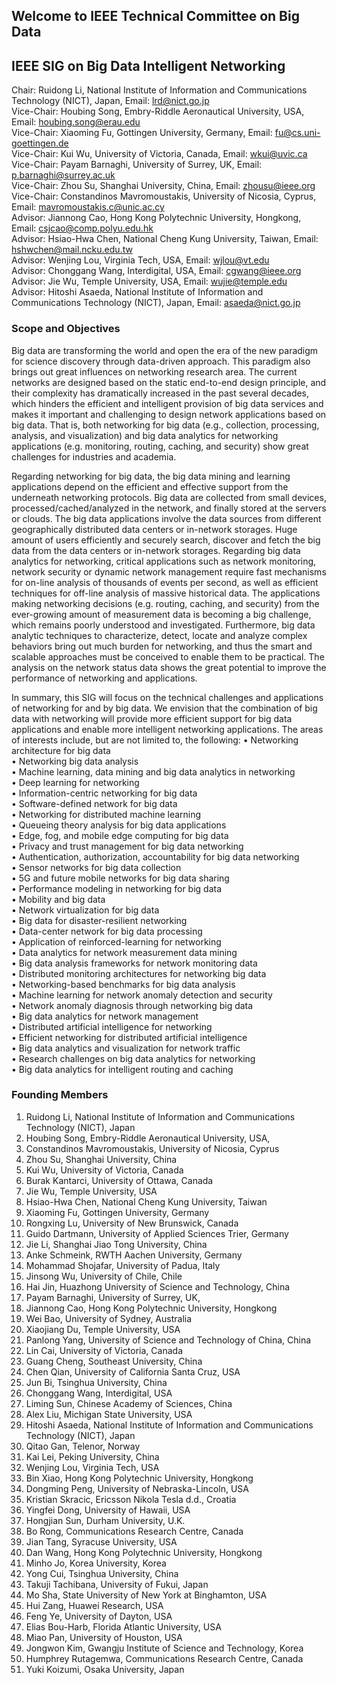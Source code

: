 ## Welcome to IEEE Technical Committee on Big Data
## IEEE SIG on Big Data Intelligent Networking
Chair: Ruidong Li, National Institute of Information and Communications Technology (NICT), Japan, Email: lrd@nict.go.jp \
Vice-Chair: Houbing Song, Embry-Riddle Aeronautical University, USA, Email: houbing.song@erau.edu \
Vice-Chair: Xiaoming Fu, Gottingen University, Germany, Email: fu@cs.uni-goettingen.de \
Vice-Chair: Kui Wu, University of Victoria, Canada, Email: wkui@uvic.ca \
Vice-Chair: Payam Barnaghi, University of Surrey, UK, Email: p.barnaghi@surrey.ac.uk \
Vice-Chair: Zhou Su, Shanghai University, China, Email: zhousu@ieee.org \
Vice-Chair: Constandinos Mavromoustakis, University of Nicosia, Cyprus, Email: mavromoustakis.c@unic.ac.cy \
Advisor: Jiannong Cao, Hong Kong Polytechnic University, Hongkong, Email: csjcao@comp.polyu.edu.hk \
Advisor: Hsiao-Hwa Chen, National Cheng Kung University, Taiwan, Email: hshwchen@mail.ncku.edu.tw \
Advisor: Wenjing Lou, Virginia Tech, USA, Email: wjlou@vt.edu \
Advisor: Chonggang Wang, Interdigital, USA, Email: cgwang@ieee.org \
Advisor: Jie Wu, Temple University, USA, Email: wujie@temple.edu \
Advisor: Hitoshi Asaeda, National Institute of Information and Communications Technology (NICT), Japan, Email: asaeda@nict.go.jp 

### Scope and Objectives

Big data are transforming the world and open the era of the new paradigm for science discovery through data-driven approach. This paradigm also brings out great influences on networking research area. The current networks are designed based on the static end-to-end design principle, and their complexity has dramatically increased in the past several decades, which hinders the efficient and intelligent provision of big data services and makes it important and challenging to design network applications based on big data. That is, both networking for big data (e.g., collection, processing, analysis, and visualization) and big data analytics for networking applications (e.g. monitoring, routing, caching, and security) show great challenges for industries and academia.

Regarding networking for big data, the big data mining and learning applications depend on the efficient and effective support from the underneath networking protocols. Big data are collected from small devices, processed/cached/analyzed in the network, and finally stored at the servers or clouds. The big data applications involve the data sources from different geographically distributed data centers or in-network storages. Huge amount of users efficiently and securely search, discover and fetch the big data from the data centers or in-network storages. Regarding big data analytics for networking, critical applications such as network monitoring, network security or dynamic network management require fast mechanisms for on-line analysis of thousands of events per second, as well as efficient techniques for off-line analysis of massive historical data. The applications making networking decisions (e.g. routing, caching, and security) from the ever-growing amount of measurement data is becoming a big challenge, which remains poorly understood and investigated. Furthermore, big data analytic techniques to characterize, detect, locate and analyze complex behaviors bring out much burden for networking, and thus the smart and scalable approaches must be conceived to enable them to be practical. The analysis on the network status data shows the great potential to improve the performance of networking and applications.

In summary, this SIG will focus on the technical challenges and applications of networking for and by big data. We envision that the combination of big data with networking will provide more efficient support for big data applications and enable more intelligent networking applications. The areas of interests include, but are not limited to, the following:
•	Networking architecture for big data  \
•	Networking big data analysis \
•	Machine learning, data mining and big data analytics in networking \
•	Deep learning for networking \
•	Information-centric networking for big data \
•	Software-defined network for big data \
•	Networking for distributed machine learning \
•	Queueing theory analysis for big data applications \
•	Edge, fog, and mobile edge computing for big data \
•	Privacy and trust management for big data networking \
•	Authentication, authorization, accountability for big data networking \
•	Sensor networks for big data collection \
•	5G and future mobile networks for big data sharing \
•	Performance modeling in networking for big data \
•	Mobility and big data \
•	Network virtualization for big data \
•	Big data for disaster-resilient networking \
•	Data-center network for big data processing \
•	Application of reinforced-learning for networking \
•	Data analytics for network measurement data mining \
•	Big data analysis frameworks for network monitoring data \
•	Distributed monitoring architectures for networking big data \
•	Networking-based benchmarks for big data analysis \
•	Machine learning for network anomaly detection and security \
•	Network anomaly diagnosis through networking big data \
•	Big data analytics for network management \
•	Distributed artificial intelligence for networking \
•	Efficient networking for distributed artificial intelligence \
•	Big data analytics and visualization for network traffic \
•	Research challenges on big data analytics for networking \
•	Big data analytics for intelligent routing and caching

### Founding Members

1.	Ruidong Li, National Institute of Information and Communications Technology (NICT), Japan
2.	Houbing Song, Embry-Riddle Aeronautical University, USA,
3.	Constandinos Mavromoustakis, University of Nicosia, Cyprus
4.	Zhou Su, Shanghai University, China
5.	Kui Wu, University of Victoria, Canada
6.	Burak Kantarci, University of Ottawa, Canada
7.	Jie Wu, Temple University, USA
8.	Hsiao-Hwa Chen, National Cheng Kung University, Taiwan
9.	Xiaoming Fu, Gottingen University, Germany
10.	Rongxing Lu, University of New Brunswick, Canada
11.	Guido Dartmann, University of Applied Sciences Trier, Germany
12.	Jie Li, Shanghai Jiao Tong University, China
13.	Anke Schmeink, RWTH Aachen University, Germany
14.	Mohammad Shojafar, University of Padua, Italy 
15.	Jinsong Wu, University of Chile, Chile
16.	Hai Jin, Huazhong University of Science and Technology, China
17.	Payam Barnaghi, University of Surrey, UK,
18.	Jiannong Cao, Hong Kong Polytechnic University, Hongkong
19.	Wei Bao, University of Sydney, Australia
20.	Xiaojiang Du, Temple University, USA
21.	Panlong Yang, University of Science and Technology of China, China
22.	Lin Cai, University of Victoria, Canada
23.	Guang Cheng, Southeast University, China
24.	Chen Qian, University of California Santa Cruz, USA
25.	Jun Bi, Tsinghua University, China
26.	Chonggang Wang, Interdigital, USA
27.	Liming Sun, Chinese Academy of Sciences, China
28.	Alex Liu, Michigan State University, USA
29.	Hitoshi Asaeda, National Institute of Information and Communications Technology (NICT), Japan
30.	Qitao Gan, Telenor, Norway
31.	Kai Lei, Peking University, China
32.	Wenjing Lou, Virginia Tech, USA
33.	Bin Xiao, Hong Kong Polytechnic University, Hongkong
34.	Dongming Peng, University of Nebraska-Lincoln, USA
35.	Kristian Skracic, Ericsson Nikola Tesla d.d., Croatia
36.	Yingfei Dong, University of Hawaii, USA 
37.	Hongjian Sun, Durham University, U.K. 
38.	Bo Rong, Communications Research Centre, Canada 
39.	Jian Tang, Syracuse University, USA 
40.	Dan Wang, Hong Kong Polytechnic University, Hongkong
41.	Minho Jo, Korea University, Korea 
42.	Yong Cui, Tsinghua University, China 
43.	Takuji Tachibana, University of Fukui, Japan
44.	Mo Sha, State University of New York at Binghamton, USA 
45.	Hui Zang, Huawei Research, USA
46.	Feng Ye, University of Dayton, USA 
47.	Elias Bou-Harb, Florida Atlantic University, USA
48.	Miao Pan, University of Houston, USA 
49.	Jongwon Kim, Gwangju Institute of Science and Technology, Korea
50.	Humphrey Rutagemwa, Communications Research Centre, Canada 
51.	Yuki Koizumi, Osaka University, Japan
